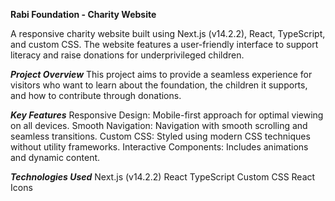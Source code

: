 **Rabi Foundation - Charity Website**

A responsive charity website built using Next.js (v14.2.2), React, TypeScript, and custom CSS. The website features a user-friendly interface to support literacy and raise donations for underprivileged children.

***Project Overview***
This project aims to provide a seamless experience for visitors who want to learn about the foundation, the children it supports, and how to contribute through donations.

***Key Features***
Responsive Design: Mobile-first approach for optimal viewing on all devices.
Smooth Navigation: Navigation with smooth scrolling and seamless transitions.
Custom CSS: Styled using modern CSS techniques without utility frameworks.
Interactive Components: Includes animations and dynamic content.

***Technologies Used***
Next.js (v14.2.2)
React
TypeScript
Custom CSS
React Icons
